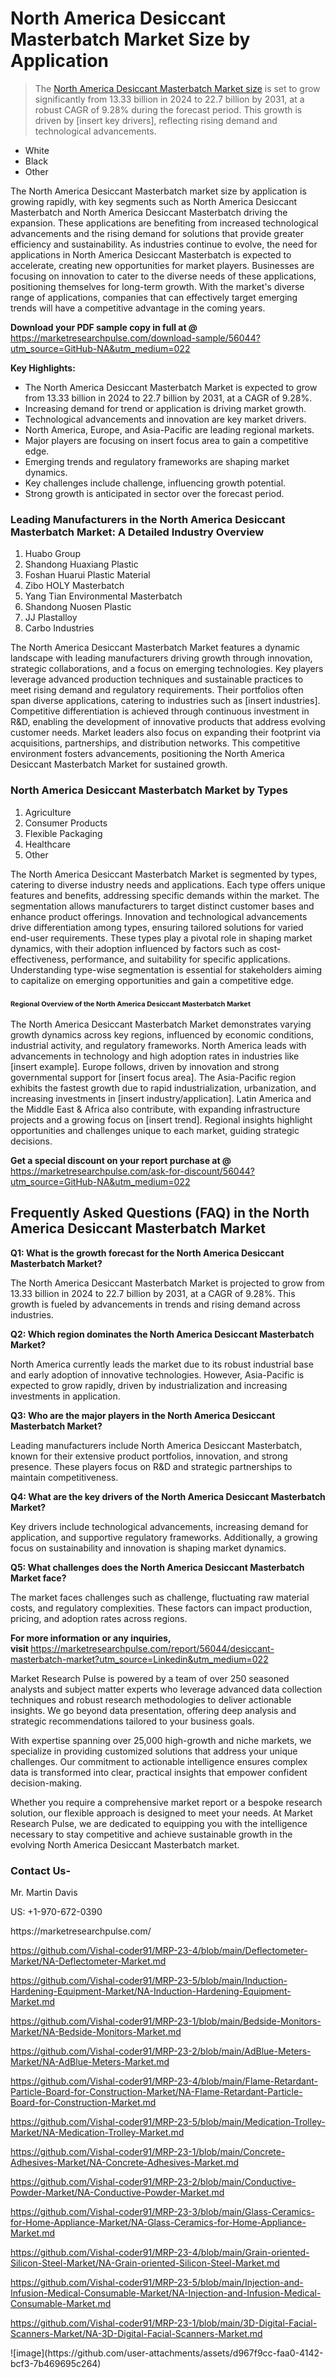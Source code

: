 <h1>North America Desiccant Masterbatch Market&nbsp;Size by Application</h1><blockquote><p>The <a href="https://marketresearchpulse.com/download-sample/56044?utm_source=GitHub-NA&amp;utm_medium=022">North America Desiccant Masterbatch Market size</a> is set to grow significantly from 13.33 billion in 2024 to 22.7 billion by 2031, at a robust CAGR of 9.28% during the forecast period. This growth is driven by [insert key drivers], reflecting rising demand and technological advancements.</p></blockquote><ul><li>White<li> Black<li> Other</li></ul><p>The North America Desiccant Masterbatch market size by application is growing rapidly, with key segments such as North America Desiccant Masterbatch and North America Desiccant Masterbatch driving the expansion. These applications are benefiting from increased technological advancements and the rising demand for solutions that provide greater efficiency and sustainability. As industries continue to evolve, the need for applications in North America Desiccant Masterbatch is expected to accelerate, creating new opportunities for market players. Businesses are focusing on innovation to cater to the diverse needs of these applications, positioning themselves for long-term growth. With the market's diverse range of applications, companies that can effectively target emerging trends will have a competitive advantage in the coming years.</p><p><strong>Download your PDF sample copy in full at @ </strong><a href="https://marketresearchpulse.com/download-sample/56044?utm_source=GitHub-NA&amp;utm_medium=022">https://marketresearchpulse.com/download-sample/56044?utm_source=GitHub-NA&amp;utm_medium=022</a></p><p><strong>Key Highlights: </strong></p><ul><li>The North America Desiccant Masterbatch Market is expected to grow from 13.33 billion in 2024 to 22.7 billion by 2031, at a CAGR of 9.28%.</li><li>Increasing demand for trend or application is driving market growth.</li><li>Technological advancements and innovation are key market drivers.</li><li>North America, Europe, and Asia-Pacific are leading regional markets.</li><li>Major players are focusing on insert focus area to gain a competitive edge.</li><li>Emerging trends and regulatory frameworks are shaping market dynamics.</li><li>Key challenges include challenge, influencing growth potential.</li><li>Strong growth is anticipated in sector over the forecast period.</li></ul><h3>Leading Manufacturers in the North America Desiccant Masterbatch Market: A Detailed Industry Overview</h3><ol><li>Huabo Group</li><li>Shandong Huaxiang Plastic</li><li>Foshan Huarui Plastic Material</li><li>Zibo HOLY Masterbatch</li><li>Yang Tian Environmental Masterbatch</li><li>Shandong Nuosen Plastic</li><li>JJ Plastalloy</li><li>Carbo Industries</li></ol><div class="flex max-w-full flex-col flex-grow"><div class="min-h-8 text-message flex w-full flex-col items-end gap-2 whitespace-normal break-words [.text-message+&amp;]:mt-5" dir="auto" data-message-author-role="assistant" data-message-id="fd8432e4-4910-450d-b182-61b7bfb0a01f" data-message-model-slug="gpt-4o"><div class="flex w-full flex-col gap-1 empty:hidden first:pt-[3px]"><div class="markdown prose w-full break-words dark:prose-invert light"><p>The North America Desiccant Masterbatch Market features a dynamic landscape with leading manufacturers driving growth through innovation, strategic collaborations, and a focus on emerging technologies. Key players leverage advanced production techniques and sustainable practices to meet rising demand and regulatory requirements. Their portfolios often span diverse applications, catering to industries such as [insert industries]. Competitive differentiation is achieved through continuous investment in R&amp;D, enabling the development of innovative products that address evolving customer needs. Market leaders also focus on expanding their footprint via acquisitions, partnerships, and distribution networks. This competitive environment fosters advancements, positioning the North America Desiccant Masterbatch Market for sustained growth.</p></div></div></div></div><h3>North America Desiccant Masterbatch Market by Types</h3><ol><li>Agriculture<li> Consumer Products<li> Flexible Packaging<li> Healthcare<li> Other</li></ol><div class="flex max-w-full flex-col flex-grow"><div class="min-h-8 text-message flex w-full flex-col items-end gap-2 whitespace-normal break-words [.text-message+&amp;]:mt-5" dir="auto" data-message-author-role="assistant" data-message-id="084470be-0bb7-4664-bddf-5156b4f41249" data-message-model-slug="gpt-4o-mini"><div class="flex w-full flex-col gap-1 empty:hidden first:pt-[3px]"><div class="markdown prose w-full break-words dark:prose-invert light"><p>The North America Desiccant Masterbatch Market is segmented by types, catering to diverse industry needs and applications. Each type offers unique features and benefits, addressing specific demands within the market. The segmentation allows manufacturers to target distinct customer bases and enhance product offerings. Innovation and technological advancements drive differentiation among types, ensuring tailored solutions for varied end-user requirements. These types play a pivotal role in shaping market dynamics, with their adoption influenced by factors such as cost-effectiveness, performance, and suitability for specific applications. Understanding type-wise segmentation is essential for stakeholders aiming to capitalize on emerging opportunities and gain a competitive edge.</p></div></div></div></div><h3><span style="font-size: 11px;">Regional Overview of the North America Desiccant Masterbatch Market</span></h3><div class="flex max-w-full flex-col flex-grow"><div class="min-h-8 text-message flex w-full flex-col items-end gap-2 whitespace-normal break-words [.text-message+&amp;]:mt-5" dir="auto" data-message-author-role="assistant" data-message-id="e9038762-ce64-4e30-91c9-9bd413514231" data-message-model-slug="gpt-4o-mini"><div class="flex w-full flex-col gap-1 empty:hidden first:pt-[3px]"><div class="markdown prose w-full break-words dark:prose-invert light"><p>The North America Desiccant Masterbatch Market demonstrates varying growth dynamics across key regions, influenced by economic conditions, industrial activity, and regulatory frameworks. North America leads with advancements in technology and high adoption rates in industries like [insert example]. Europe follows, driven by innovation and strong governmental support for [insert focus area]. The Asia-Pacific region exhibits the fastest growth due to rapid industrialization, urbanization, and increasing investments in [insert industry/application]. Latin America and the Middle East &amp; Africa also contribute, with expanding infrastructure projects and a growing focus on [insert trend]. Regional insights highlight opportunities and challenges unique to each market, guiding strategic decisions.</p></div></div></div></div><p><strong>Get a special discount on your report purchase at @ </strong><a href="https://marketresearchpulse.com/ask-for-discount/56044?utm_source=GitHub-NA&amp;utm_medium=022">https://marketresearchpulse.com/ask-for-discount/56044?utm_source=GitHub-NA&amp;utm_medium=022</a></p><h2>Frequently Asked Questions (FAQ) in the North America Desiccant Masterbatch Market</h2><p><strong>Q1: What is the growth forecast for the North America Desiccant Masterbatch Market?</strong></p><p>The North America Desiccant Masterbatch Market is projected to grow from 13.33 billion in 2024 to 22.7 billion by 2031, at a CAGR of 9.28%. This growth is fueled by advancements in trends and rising demand across industries.</p><p><strong>Q2: Which region dominates the North America Desiccant Masterbatch Market?</strong></p><p>North America currently leads the market due to its robust industrial base and early adoption of innovative technologies. However, Asia-Pacific is expected to grow rapidly, driven by industrialization and increasing investments in application.</p><p><strong>Q3: Who are the major players in the North America Desiccant Masterbatch Market?</strong></p><p>Leading manufacturers include North America Desiccant Masterbatch, known for their extensive product portfolios, innovation, and strong presence. These players focus on R&amp;D and strategic partnerships to maintain competitiveness.</p><p><strong>Q4: What are the key drivers of the North America Desiccant Masterbatch Market?</strong></p><p>Key drivers include technological advancements, increasing demand for application, and supportive regulatory frameworks. Additionally, a growing focus on sustainability and innovation is shaping market dynamics.</p><p><strong>Q5: What challenges does the North America Desiccant Masterbatch Market face?</strong></p><p>The market faces challenges such as challenge, fluctuating raw material costs, and regulatory complexities. These factors can impact production, pricing, and adoption rates across regions.</p><p><strong>For more information or any inquiries, visit&nbsp;</strong><a href="https://marketresearchpulse.com/report/56044/desiccant-masterbatch-market?utm_source=Linkedin&utm_medium=022">https://marketresearchpulse.com/report/56044/desiccant-masterbatch-market?utm_source=Linkedin&utm_medium=022</a></p><p>Market Research Pulse is powered by a team of over 250 seasoned analysts and subject matter experts who leverage advanced data collection techniques and robust research methodologies to deliver actionable insights. We go beyond data presentation, offering deep analysis and strategic recommendations tailored to your business goals.</p><p>With expertise spanning over 25,000 high-growth and niche markets, we specialize in providing customized solutions that address your unique challenges. Our commitment to actionable intelligence ensures complex data is transformed into clear, practical insights that empower confident decision-making.</p><p>Whether you require a comprehensive market report or a bespoke research solution, our flexible approach is designed to meet your needs. At Market Research Pulse, we are dedicated to equipping you with the intelligence necessary to stay competitive and achieve sustainable growth in the evolving North America Desiccant Masterbatch market.</p><h3><strong>Contact Us-</strong></h3><p>Mr. Martin Davis</p><p>US: +1-970-672-0390</p><p>https://marketresearchpulse.com/</p><p><a href="https://github.com/Vishal-coder91/MRP-23-4/blob/main/Deflectometer-Market/NA-Deflectometer-Market.md">https://github.com/Vishal-coder91/MRP-23-4/blob/main/Deflectometer-Market/NA-Deflectometer-Market.md</a></p><p><a href="https://github.com/Vishal-coder91/MRP-23-5/blob/main/Induction-Hardening-Equipment-Market/NA-Induction-Hardening-Equipment-Market.md">https://github.com/Vishal-coder91/MRP-23-5/blob/main/Induction-Hardening-Equipment-Market/NA-Induction-Hardening-Equipment-Market.md</a></p><p><a href="https://github.com/Vishal-coder91/MRP-23-1/blob/main/Bedside-Monitors-Market/NA-Bedside-Monitors-Market.md">https://github.com/Vishal-coder91/MRP-23-1/blob/main/Bedside-Monitors-Market/NA-Bedside-Monitors-Market.md</a></p><p><a href="https://github.com/Vishal-coder91/MRP-23-2/blob/main/AdBlue-Meters-Market/NA-AdBlue-Meters-Market.md">https://github.com/Vishal-coder91/MRP-23-2/blob/main/AdBlue-Meters-Market/NA-AdBlue-Meters-Market.md</a></p><p><a href="https://github.com/Vishal-coder91/MRP-23-4/blob/main/Flame-Retardant-Particle-Board-for-Construction-Market/NA-Flame-Retardant-Particle-Board-for-Construction-Market.md">https://github.com/Vishal-coder91/MRP-23-4/blob/main/Flame-Retardant-Particle-Board-for-Construction-Market/NA-Flame-Retardant-Particle-Board-for-Construction-Market.md</a></p><p><a href="https://github.com/Vishal-coder91/MRP-23-5/blob/main/Medication-Trolley-Market/NA-Medication-Trolley-Market.md">https://github.com/Vishal-coder91/MRP-23-5/blob/main/Medication-Trolley-Market/NA-Medication-Trolley-Market.md</a></p><p><a href="https://github.com/Vishal-coder91/MRP-23-1/blob/main/Concrete-Adhesives-Market/NA-Concrete-Adhesives-Market.md">https://github.com/Vishal-coder91/MRP-23-1/blob/main/Concrete-Adhesives-Market/NA-Concrete-Adhesives-Market.md</a></p><p><a href="https://github.com/Vishal-coder91/MRP-23-2/blob/main/Conductive-Powder-Market/NA-Conductive-Powder-Market.md">https://github.com/Vishal-coder91/MRP-23-2/blob/main/Conductive-Powder-Market/NA-Conductive-Powder-Market.md</a></p><p><a href="https://github.com/Vishal-coder91/MRP-23-3/blob/main/Glass-Ceramics-for-Home-Appliance-Market/NA-Glass-Ceramics-for-Home-Appliance-Market.md">https://github.com/Vishal-coder91/MRP-23-3/blob/main/Glass-Ceramics-for-Home-Appliance-Market/NA-Glass-Ceramics-for-Home-Appliance-Market.md</a></p><p><a href="https://github.com/Vishal-coder91/MRP-23-4/blob/main/Grain-oriented-Silicon-Steel-Market/NA-Grain-oriented-Silicon-Steel-Market.md">https://github.com/Vishal-coder91/MRP-23-4/blob/main/Grain-oriented-Silicon-Steel-Market/NA-Grain-oriented-Silicon-Steel-Market.md</a></p><p><a href="https://github.com/Vishal-coder91/MRP-23-5/blob/main/Injection-and-Infusion-Medical-Consumable-Market/NA-Injection-and-Infusion-Medical-Consumable-Market.md">https://github.com/Vishal-coder91/MRP-23-5/blob/main/Injection-and-Infusion-Medical-Consumable-Market/NA-Injection-and-Infusion-Medical-Consumable-Market.md</a></p><p><a href="https://github.com/Vishal-coder91/MRP-23-1/blob/main/3D-Digital-Facial-Scanners-Market/NA-3D-Digital-Facial-Scanners-Market.md">https://github.com/Vishal-coder91/MRP-23-1/blob/main/3D-Digital-Facial-Scanners-Market/NA-3D-Digital-Facial-Scanners-Market.md</a></p>
![image](https://github.com/user-attachments/assets/d967f9cc-faa0-4142-bcf3-7b469695c264)
